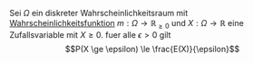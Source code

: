 
Sei $\Omega$ ein diskreter Wahrscheinlichkeitsraum mit [Wahrscheinlichkeitsfunktion](Wahrscheinlichkeitsfunktion.md) $m: \Omega \to \mathbb R_{\ge 0}$ und $X: \Omega \to\mathbb R$ eine Zufallsvariable mit $X \ge 0$. fuer alle $\epsilon > 0$ gilt
$$P(X \ge \epsilon) \le \frac{E(X)}{\epsilon}$$
